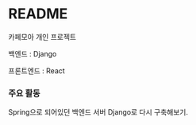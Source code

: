 # README

카페모아 개인 프로젝트

백엔드 : Django

프론트엔드 : React



### 주요 활동

Spring으로 되어있던 백엔드 서버 Django로 다시 구축해보기.